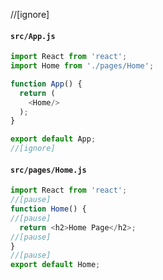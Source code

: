 //[ignore] 
#### `src/App.js`
```js
import React from 'react';
import Home from './pages/Home';

function App() {
  return (
    <Home/>
  );
}

export default App;
//[ignore] 
```


#### `src/pages/Home.js`

```js
import React from 'react';
//[pause]
function Home() {
//[pause]
  return <h2>Home Page</h2>;
//[pause]
}
//[pause]
export default Home;
```
